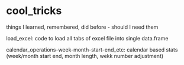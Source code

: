 # cool_tricks
things I learned, remembered, did before - should I need them

load_excel: code to load all tabs of excel file into single data.frame

calendar_operations-week-month-start-end_etc: calendar based stats (week/month start end, month length, wekk number adjustment)
